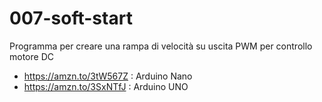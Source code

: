 # 007-soft-start
Programma per creare una rampa di velocità su uscita PWM per controllo motore DC

* https://amzn.to/3tW567Z : Arduino Nano
* https://amzn.to/3SxNTfJ : Arduino UNO
